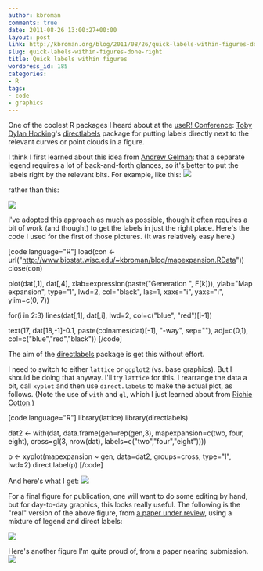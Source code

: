 ```yaml
---
author: kbroman
comments: true
date: 2011-08-26 13:00:27+00:00
layout: post
link: http://kbroman.org/blog/2011/08/26/quick-labels-within-figures-done-right/
slug: quick-labels-within-figures-done-right
title: Quick labels within figures
wordpress_id: 185
categories:
- R
tags:
- code
- graphics
---
```


One of the coolest R packages I heard about at the [useR! Conference](http://www.warwick.ac.uk/statsdept/user-2011/): [Toby Dylan Hocking](http://cbio.ensmp.fr/~thocking/)'s [directlabels](http://directlabels.r-forge.r-project.org/) package for putting labels directly next to the relevant curves or point clouds in a figure.

I think I first learned about this idea from [Andrew Gelman](http://www.andrewgelman.com): that a separate legend requires a lot of back-and-forth glances, so it's better to put the labels right by the relevant bits. For example, like this:
[![](http://kbroman.files.wordpress.com/2011/08/direct_by_hand.png?w=300)](http://kbroman.files.wordpress.com/2011/08/direct_by_hand.png)
<!-- more -->rather than this:
[![](http://kbroman.files.wordpress.com/2011/08/legend.png?w=300)](http://kbroman.files.wordpress.com/2011/08/legend.png)

I've adopted this approach as much as possible, though it often requires a bit of work (and thought) to get the labels in just the right place. Here's the code I used for the first of those pictures. (It was relatively easy here.)

[code language="R"]
load(con <- url("http://www.biostat.wisc.edu/~kbroman/blog/mapexpansion.RData"))
close(con)

plot(dat[,1], dat[,4],
     xlab=expression(paste("Generation ", F[k])),
     ylab="Map expansion",
     type="l", lwd=2, col="black", las=1,
     xaxs="i", yaxs="i", ylim=c(0, 7))

for(i in 2:3)
  lines(dat[,1], dat[,i], lwd=2, col=c("blue", "red")[i-1])

text(17, dat[18,-1]-0.1, paste(colnames(dat)[-1], "-way", sep=""),
     adj=c(0,1), col=c("blue","red","black"))
[/code]

The aim of the [directlabels](http://directlabels.r-forge.r-project.org/) package is get this without effort.

I need to switch to either `lattice` or `ggplot2` (vs. base graphics). But I should be doing that anyway. I'll try `lattice` for this. I rearrange the data a bit, call `xyplot` and then use `direct.labels` to make the actual plot, as follows. (Note the use of `with` and `gl`, which I just learned about from [Richie Cotton](http://4dpiecharts.com/2011/08/22/more-useless-statistics/).)

[code language="R"]
library(lattice)
library(directlabels)

dat2 <- with(dat, data.frame(gen=rep(gen,3),
                             mapexpansion=c(two, four, eight),
                             cross=gl(3, nrow(dat), labels=c("two","four","eight"))))

p <- xyplot(mapexpansion ~ gen, data=dat2, groups=cross, type="l", lwd=2)
direct.label(p)
[/code]

And here's what I get:
[![](http://kbroman.files.wordpress.com/2011/08/from_directlabels.png?w=300)](http://kbroman.files.wordpress.com/2011/08/from_directlabels.png)

For a final figure for publication, one will want to do some editing by hand, but for day-to-day graphics, this looks really useful. The following is the "real" version of the above figure, from [a paper under review](http://www.biostat.wisc.edu/~kbroman/publications/preCCprob.pdf), using a mixture of legend and direct labels:

[![](http://kbroman.files.wordpress.com/2011/08/fig_in_paper.png?w=300)](http://kbroman.files.wordpress.com/2011/08/fig_in_paper.png)

Here's another figure I'm quite proud of, from a paper nearing submission.
[![](http://kbroman.files.wordpress.com/2011/08/phyloqtl.png?w=230)](http://kbroman.files.wordpress.com/2011/08/phyloqtl.png)
